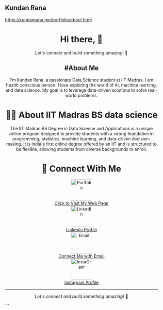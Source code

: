 ## Kundan Rana

<!--
**kundanhzb/kundanhzb** is a ✨ _special_ ✨ repository because its `README.md` (this file) appears on your GitHub profile.

Here are some ideas to get you started:

- 🔭 I’m currently studying at iitm 
- 🌱 I’m currently learning data science 
- 👯 I’m looking to collaborate on AI Interface
- 🤔 I’m looking for help with nah
- 💬 Ask me about nah
- 📫 How to reach me: vist my contact page
- 😄 Pronouns: he
- ⚡ Fun fact: haan
-->


<a href="https://kundanrana.me/portfolio/about.html">https://kundanrana.me/portfolio/about.html </a>
<div align="center">
  
# Hi there, 👋
<p align="center">Let's connect and build something amazing! 🌟 </p>


<h2>#About Me</h2>
<p align="center"> I'm Kundan Rana, a passionate Data Science student at IIT Madras. I am health conscious person. I love exploring the world of AI, machine learning, and data science. My goal is to leverage data-driven solutions to solve real-world problems.</p>

</div>


<div align="center">
  
# 👨‍💻 About IIT Madras BS data science

<p>The IIT Madras BS Degree in Data Science and Applications is a unique online program designed to provide students with a strong foundation in programming, statistics, machine learning, and data-driven decision-making. It is India's first online degree offered by an IIT and is structured to be flexible, allowing students from diverse backgrounds to enroll.</p>

</div>

<div align="center">
  
# 👋 Connect With Me
 <img src="https://img.icons8.com/clouds/100/000000/domain.png" width="70" alt="Portfolio"><br>
 <a href="https://kundanrana.me/portfolio/about.html">Click to Visit My Web Page</a><br>
 <img src="https://img.icons8.com/clouds/100/000000/linkedin.png" width="70" alt="LinkedIn"><br>
 <a href="https://in.linkedin.com/in/kundanrana">Linkedin Profile</a><br>
 <img src="https://img.icons8.com/clouds/100/000000/gmail.png" width="70" alt="Email"><br>
 <a href="mailto:kundanranahzb@gmail.com">Connect Me with Email</a><br>
 <img src="https://img.icons8.com/clouds/100/000000/instagram.png" width="70" alt="InstaGram"><br>
 <a href="https://www.instagram.com/kundan__rana">Instagram Profile</a><br>

 </div>


<hr><p align="center"> <i>Let's connect and build something amazing!</i> 🌟 </p> ```


